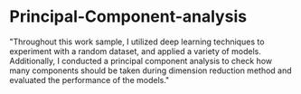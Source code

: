 # Principal-Component-analysis
"Throughout this work sample, I utilized deep learning techniques to experiment with a random dataset, and applied a variety of models. Additionally, I conducted a principal component analysis to check how many components should be taken during dimension reduction method and evaluated the performance of the models."
